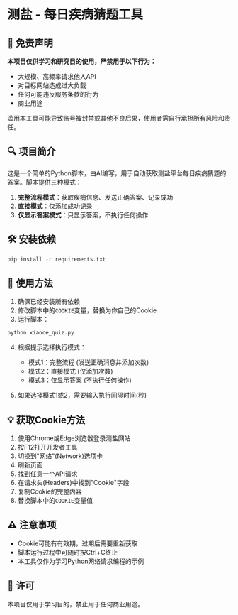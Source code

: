 # 测盐 - 每日疾病猜题工具

## 📢 免责声明

**本项目仅供学习和研究目的使用，严禁用于以下行为：**

- 大规模、高频率请求他人API
- 对目标网站造成过大负载
- 任何可能违反服务条款的行为
- 商业用途

滥用本工具可能导致账号被封禁或其他不良后果，使用者需自行承担所有风险和责任。

## 🔍 项目简介

这是一个简单的Python脚本，由AI编写，用于自动获取测盐平台每日疾病猜题的答案。脚本提供三种模式：

1. **完整流程模式**：获取疾病信息、发送正确答案、记录成功
2. **直接模式**：仅添加成功记录
3. **仅显示答案模式**：只显示答案，不执行任何操作

## 🛠️ 安装依赖

```bash
pip install -r requirements.txt
```

## 🚀 使用方法

1. 确保已经安装所有依赖
2. 修改脚本中的`COOKIE`变量，替换为你自己的Cookie
3. 运行脚本：

```bash
python xiaoce_quiz.py
```

4. 根据提示选择执行模式：
   - 模式1：完整流程 (发送正确消息并添加次数)
   - 模式2：直接模式 (仅添加次数)
   - 模式3：仅显示答案 (不执行任何操作)

5. 如果选择模式1或2，需要输入执行间隔时间(秒)

## 💡 获取Cookie方法

1. 使用Chrome或Edge浏览器登录测盐网站
2. 按F12打开开发者工具
3. 切换到"网络"(Network)选项卡
4. 刷新页面
5. 找到任意一个API请求
6. 在请求头(Headers)中找到"Cookie"字段
7. 复制Cookie的完整内容
8. 替换脚本中的`COOKIE`变量值

## ⚠️ 注意事项

- Cookie可能有有效期，过期后需要重新获取
- 脚本运行过程中可随时按Ctrl+C终止
- 本工具仅作为学习Python网络请求编程的示例

## 📜 许可

本项目仅用于学习目的，禁止用于任何商业用途。 
